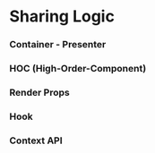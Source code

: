 # Sharing Logic

### Container - Presenter

### HOC (High-Order-Component)

### Render Props

### Hook

### Context API

